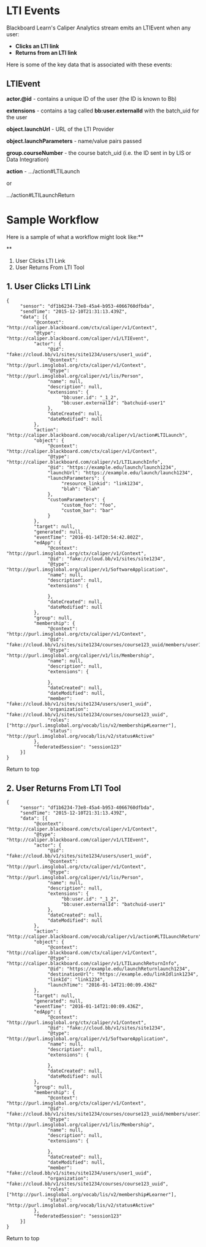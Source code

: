 # LTI Events
Blackboard Learn's Caliper Analytics stream emits an LTIEvent when any user:

  * **Clicks an LTI link**
  * **Returns from an LTI link**

Here is some of the key data that is associated with these events:

## LTIEvent

**actor.@id** - contains a unique ID of the user (the ID is known to Bb)

**extensions** - contains a tag called **bb:user.externalId** with the batch_uid for the user

**object.launchUrl** - URL of the LTI Provider

**object.launchParameters** - name/value pairs passed

**group.courseNumber** - the course batch_uid (i.e. the ID sent in by LIS or Data Integration)

**action** - …/action#LTILaunch

or

…/action#LTILaunchReturn

# Sample Workflow

Here is a sample of what a workflow might look like:**

**

  1. User Clicks LTI Link
  2. User Returns From LTI Tool

## 1. User Clicks LTI Link

    {  
         "sensor": "df1b6234-73e8-45a4-b953-4066760dfbda",  
         "sendTime": "2015-12-10T21:31:13.439Z",  
         "data": [{  
              "@context": "http://caliper.blackboard.com/ctx/caliper/v1/Context",  
              "@type": "http://caliper.blackboard.com/caliper/v1/LTIEvent",  
              "actor": {  
                   "@id": "fake://cloud.bb/v1/sites/site1234/users/user1_uuid",  
                   "@context": "http://purl.imsglobal.org/ctx/caliper/v1/Context",  
                   "@type": "http://purl.imsglobal.org/caliper/v1/lis/Person",  
                   "name": null,  
                   "description": null,  
                   "extensions": {  
                        "bb:user.id": "_1_2",  
                        "bb:user.externalId": "batchuid-user1"  
                   },  
                   "dateCreated": null,  
                   "dateModified": null  
              },  
              "action": "http://caliper.blackboard.com/vocab/caliper/v1/action#LTILaunch",  
              "object": {  
                   "@context": "http://caliper.blackboard.com/ctx/caliper/v1/Context",  
                   "@type": "http://caliper.blackboard.com/caliper/v1/LTILaunchInfo",  
                   "@id": "https://example.edu/launch/launch1234",  
                   "launchUrl": "https://example.edu/launch/launch1234",  
                   "launchParameters": {  
                        "resource_linkid": "link1234",  
                        "blah": "blah"  
                   },  
                   "customParameters": {  
                        "custom_foo": "foo",  
                        "custom_bar": "bar"  
                   }  
              },  
              "target": null,  
              "generated": null,  
              "eventTime": "2016-01-14T20:54:42.802Z",  
              "edApp": {  
                   "@context": "http://purl.imsglobal.org/ctx/caliper/v1/Context",  
                   "@id": "fake://cloud.bb/v1/sites/site1234",  
                   "@type": "http://purl.imsglobal.org/caliper/v1/SoftwareApplication",  
                   "name": null,  
                   "description": null,  
                   "extensions": {  
                          
                   },  
                   "dateCreated": null,  
                   "dateModified": null  
              },  
              "group": null,  
              "membership": {  
                   "@context": "http://purl.imsglobal.org/ctx/caliper/v1/Context",  
                   "@id": "fake://cloud.bb/v1/sites/site1234/courses/course123_uuid/members/user1_uuid",  
                   "@type": "http://purl.imsglobal.org/caliper/v1/lis/Membership",  
                   "name": null,  
                   "description": null,  
                   "extensions": {  
                          
                   },  
                   "dateCreated": null,  
                   "dateModified": null,  
                   "member": "fake://cloud.bb/v1/sites/site1234/users/user1_uuid",  
                   "organization": "fake://cloud.bb/v1/sites/site1234/courses/course123_uuid",  
                   "roles": ["http://purl.imsglobal.org/vocab/lis/v2/membership#Learner"],  
                   "status": "http://purl.imsglobal.org/vocab/lis/v2/status#Active"  
              },  
              "federatedSession": "session123"  
         }]  
    }

Return to top

## 2. User Returns From LTI Tool

    {  
         "sensor": "df1b6234-73e8-45a4-b953-4066760dfbda",  
         "sendTime": "2015-12-10T21:31:13.439Z",  
         "data": [{  
              "@context": "http://caliper.blackboard.com/ctx/caliper/v1/Context",  
              "@type": "http://caliper.blackboard.com/caliper/v1/LTIEvent",  
              "actor": {  
                   "@id": "fake://cloud.bb/v1/sites/site1234/users/user1_uuid",  
                   "@context": "http://purl.imsglobal.org/ctx/caliper/v1/Context",  
                   "@type": "http://purl.imsglobal.org/caliper/v1/lis/Person",  
                   "name": null,  
                   "description": null,  
                   "extensions": {  
                        "bb:user.id": "_1_2",  
                        "bb:user.externalId": "batchuid-user1"  
                   },  
                   "dateCreated": null,  
                   "dateModified": null  
              },  
              "action": "http://caliper.blackboard.com/vocab/caliper/v1/action#LTILaunchReturn",  
              "object": {  
                   "@context": "http://caliper.blackboard.com/ctx/caliper/v1/Context",  
                   "@type": "http://caliper.blackboard.com/caliper/v1/LTILaunchReturnInfo",  
                   "@id": "https://example.edu/launchReturnlaunch1234",  
                   "destinationUrl": "https://example.edu/linkIdlink1234",  
                   "linkId": "link1234",  
                   "launchTime": "2016-01-14T21:00:09.436Z"  
              },  
              "target": null,  
              "generated": null,  
              "eventTime": "2016-01-14T21:00:09.436Z",  
              "edApp": {  
                   "@context": "http://purl.imsglobal.org/ctx/caliper/v1/Context",  
                   "@id": "fake://cloud.bb/v1/sites/site1234",  
                   "@type": "http://purl.imsglobal.org/caliper/v1/SoftwareApplication",  
                   "name": null,  
                   "description": null,  
                   "extensions": {  
                          
                   },  
                   "dateCreated": null,  
                   "dateModified": null  
              },  
              "group": null,  
              "membership": {  
                   "@context": "http://purl.imsglobal.org/ctx/caliper/v1/Context",  
                   "@id": "fake://cloud.bb/v1/sites/site1234/courses/course123_uuid/members/user1_uuid",  
                   "@type": "http://purl.imsglobal.org/caliper/v1/lis/Membership",  
                   "name": null,  
                   "description": null,  
                   "extensions": {  
                          
                   },  
                   "dateCreated": null,  
                   "dateModified": null,  
                   "member": "fake://cloud.bb/v1/sites/site1234/users/user1_uuid",  
                   "organization": "fake://cloud.bb/v1/sites/site1234/courses/course123_uuid",  
                   "roles": ["http://purl.imsglobal.org/vocab/lis/v2/membership#Learner"],  
                   "status": "http://purl.imsglobal.org/vocab/lis/v2/status#Active"  
              },  
              "federatedSession": "session123"  
         }]  
    }

Return to top

